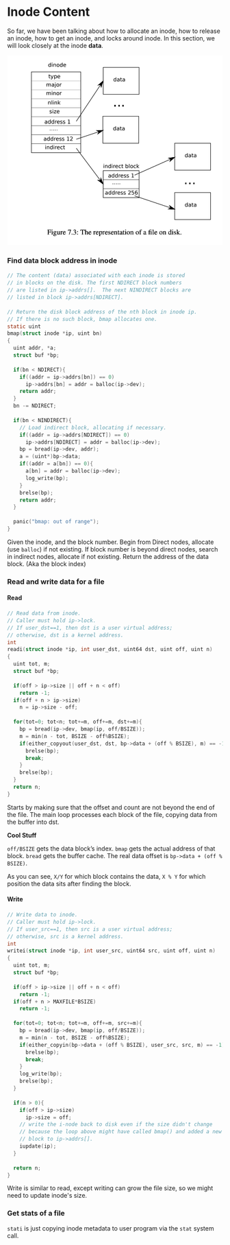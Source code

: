# Inode Content

So far, we have been talking about how to allocate an inode, how to release an inode, how to get an inode, and locks around inode. In this section, we will look closely at the inode **data**.

![](../.gitbook/assets/image%20%2824%29.png)

### Find data block address in inode

```c
// The content (data) associated with each inode is stored
// in blocks on the disk. The first NDIRECT block numbers
// are listed in ip->addrs[].  The next NINDIRECT blocks are
// listed in block ip->addrs[NDIRECT].

// Return the disk block address of the nth block in inode ip.
// If there is no such block, bmap allocates one.
static uint
bmap(struct inode *ip, uint bn)
{
  uint addr, *a;
  struct buf *bp;

  if(bn < NDIRECT){
    if((addr = ip->addrs[bn]) == 0)
      ip->addrs[bn] = addr = balloc(ip->dev);
    return addr;
  }
  bn -= NDIRECT;

  if(bn < NINDIRECT){
    // Load indirect block, allocating if necessary.
    if((addr = ip->addrs[NDIRECT]) == 0)
      ip->addrs[NDIRECT] = addr = balloc(ip->dev);
    bp = bread(ip->dev, addr);
    a = (uint*)bp->data;
    if((addr = a[bn]) == 0){
      a[bn] = addr = balloc(ip->dev);
      log_write(bp);
    }
    brelse(bp);
    return addr;
  }

  panic("bmap: out of range");
}
```

Given the inode, and the block number. Begin from Direct nodes, allocate \(use `balloc`\) if not existing. If block number is beyond direct nodes, search in indirect nodes, allocate if not existing. Return the address of the data block. \(Aka the block index\)

### Read and write data for a file

#### Read

```c
// Read data from inode.
// Caller must hold ip->lock.
// If user_dst==1, then dst is a user virtual address;
// otherwise, dst is a kernel address.
int
readi(struct inode *ip, int user_dst, uint64 dst, uint off, uint n)
{
  uint tot, m;
  struct buf *bp;

  if(off > ip->size || off + n < off)
    return -1;
  if(off + n > ip->size)
    n = ip->size - off;

  for(tot=0; tot<n; tot+=m, off+=m, dst+=m){
    bp = bread(ip->dev, bmap(ip, off/BSIZE));
    m = min(n - tot, BSIZE - off%BSIZE);
    if(either_copyout(user_dst, dst, bp->data + (off % BSIZE), m) == -1) {
      brelse(bp);
      break;
    }
    brelse(bp);
  }
  return n;
}
```

Starts by making sure that the offset and count are not beyond the end of the file. The main loop processes each block of the file, copying data from the buffer into dst.

**Cool Stuff**

`off/BSIZE` gets the data block’s index. `bmap` gets the actual address of that block. `bread` gets the buffer cache. The real data offset is `bp->data + (off % BSIZE)`.

As you can see, `X/Y` for which block contains the data, `X % Y` for which position the data sits after finding the block.

#### Write

```c
// Write data to inode.
// Caller must hold ip->lock.
// If user_src==1, then src is a user virtual address;
// otherwise, src is a kernel address.
int
writei(struct inode *ip, int user_src, uint64 src, uint off, uint n)
{
  uint tot, m;
  struct buf *bp;

  if(off > ip->size || off + n < off)
    return -1;
  if(off + n > MAXFILE*BSIZE)
    return -1;

  for(tot=0; tot<n; tot+=m, off+=m, src+=m){
    bp = bread(ip->dev, bmap(ip, off/BSIZE));
    m = min(n - tot, BSIZE - off%BSIZE);
    if(either_copyin(bp->data + (off % BSIZE), user_src, src, m) == -1) {
      brelse(bp);
      break;
    }
    log_write(bp);
    brelse(bp);
  }

  if(n > 0){
    if(off > ip->size)
      ip->size = off;
    // write the i-node back to disk even if the size didn't change
    // because the loop above might have called bmap() and added a new
    // block to ip->addrs[].
    iupdate(ip);
  }

  return n;
}
```

Write is similar to read, except writing can grow the file size, so we might need to update inode's size.

### Get stats of a file

`stati` is just copying inode metadata to user program via the `stat` system call.

